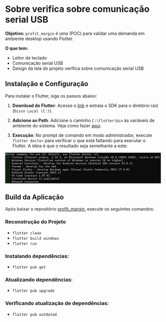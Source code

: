 # Sobre verifica sobre comunicação serial USB

**Objetivo:** `profit_margin` é uma (POC) para validar uma demanda em ambiente desktop usando Flutter.

**O que tem:** 
- Leitor de teclado
- Comunicação serial USB
- Design da tela do projeto verifica sobre comunicação serial USB

## Instalação e Configuração 

Para instalar o Flutter, siga os passos abaixo:

1. **Download do Flutter**: Acesse o [link](https://docs.flutter.dev/get-started/install/windows/desktop?tab=download) e extraia o SDK para o diretório raiz (`Disco Local (C:)`).

2. **Adicione ao Path**: Adicione o caminho `C:\flutter\bin` às variáveis de ambiente do sistema. Veja como fazer [aqui](https://support.microsoft.com/pt-br/topic/como-gerenciar-vari%C3%A1veis-de-ambiente-no-windows-xp-5bf6725b-655e-151c-0b55-9a8c9c7f747d#:~:text=Para%20exibir%20ou%20alterar%20vari%C3%A1veis,Clique%20em%20Vari%C3%A1veis%20de%20ambiente.).

3. **Execução**: No prompt de comando em modo administrador, execute `flutter doctor` para verificar o que está faltando para executar o Flutter. A ideia é que o resultado seja semelhante a este:

![alt text](assets\images\doc\build_sucess.png)

## Build da Aplicação

Após baixar o repositório [profit_margin](), execute os seguintes comandos:

### Reconstrução do Projeto
- `flutter clean`
- `flutter build windows`
- `flutter run`

### Instalando dependências:
- `flutter pub get`

### Atualizando dependências:
- `flutter pub upgrade`

### Verificando atualização de dependências:
- `flutter pub outdated`
